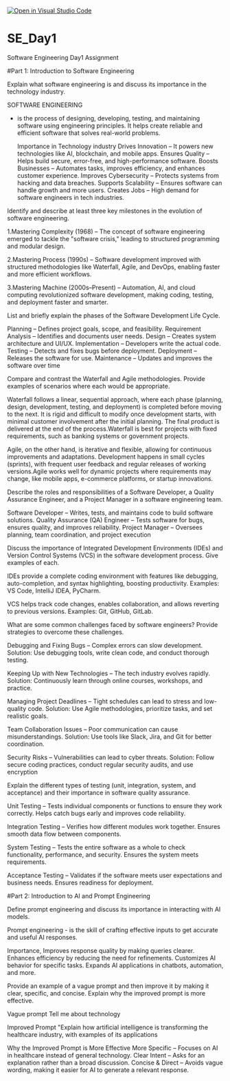 [![Open in Visual Studio Code](https://classroom.github.com/assets/open-in-vscode-2e0aaae1b6195c2367325f4f02e2d04e9abb55f0b24a779b69b11b9e10269abc.svg)](https://classroom.github.com/online_ide?assignment_repo_id=18356238&assignment_repo_type=AssignmentRepo)
# SE_Day1
Software Engineering Day1 Assignment

#Part 1: Introduction to Software Engineering

Explain what software engineering is and discuss its importance in the technology industry.

SOFTWARE ENGINEERING
- is the process of designing, developing, testing, and maintaining software using engineering principles. It helps create reliable and efficient software that solves real-world problems.

   Importance in Technology industry 
Drives Innovation – It powers new technologies like AI, blockchain, and mobile apps.
Ensures Quality – Helps build secure, error-free, and high-performance software.
Boosts Businesses – Automates tasks, improves efficiency, and enhances customer experience.
Improves Cybersecurity – Protects systems from hacking and data breaches.
Supports Scalability – Ensures software can handle growth and more users.
Creates Jobs – High demand for software engineers in tech industries.


Identify and describe at least three key milestones in the evolution of software engineering.

1.Mastering Complexity (1968) – The concept of software engineering emerged to tackle the "software crisis," leading to structured programming and modular design.

2.Mastering Process (1990s) – Software development improved with structured methodologies like Waterfall, Agile, and DevOps, enabling faster and more efficient workflows.

3.Mastering Machine (2000s–Present) – Automation, AI, and cloud computing revolutionized software development, making coding, testing, and deployment faster and smarter.


List and briefly explain the phases of the Software Development Life Cycle.

Planning – Defines project goals, scope, and feasibility.
Requirement Analysis – Identifies and documents user needs.
Design – Creates system architecture and UI/UX.
Implementation – Developers write the actual code.
Testing – Detects and fixes bugs before deployment.
Deployment – Releases the software for use.
Maintenance – Updates and improves the software over time

Compare and contrast the Waterfall and Agile methodologies. Provide examples of scenarios where each would be appropriate.

Waterfall follows a linear, sequential approach, where each phase (planning, design, development, testing, and deployment) is completed before moving to the next. It is rigid and difficult to modify once development starts, with minimal customer involvement after the initial planning. The final product is delivered at the end of the process.Waterfall is best for projects with fixed requirements, such as banking systems or government projects.

Agile, on the other hand, is iterative and flexible, allowing for continuous improvements and adaptations. Development happens in small cycles (sprints), with frequent user feedback and regular releases of working versions.Agile works well for dynamic projects where requirements may change, like mobile apps, e-commerce platforms, or startup innovations.


Describe the roles and responsibilities of a Software Developer, a Quality Assurance Engineer, and a Project Manager in a software engineering team.

Software Developer – Writes, tests, and maintains code to build software solutions.
Quality Assurance (QA) Engineer – Tests software for bugs, ensures quality, and improves reliability.
Project Manager – Oversees planning, team coordination, and project execution


Discuss the importance of Integrated Development Environments (IDEs) and Version Control Systems (VCS) in the software development process. Give examples of each.

IDEs provide a complete coding environment with features like debugging, auto-completion, and syntax highlighting, boosting productivity. Examples: VS Code, IntelliJ IDEA, PyCharm.

VCS helps track code changes, enables collaboration, and allows reverting to previous versions. Examples: Git, GitHub, GitLab.


What are some common challenges faced by software engineers? Provide strategies to overcome these challenges.

Debugging and Fixing Bugs – Complex errors can slow development.
Solution: Use debugging tools, write clean code, and conduct thorough testing.

Keeping Up with New Technologies – The tech industry evolves rapidly.
Solution: Continuously learn through online courses, workshops, and practice.

Managing Project Deadlines – Tight schedules can lead to stress and low-quality code.
Solution: Use Agile methodologies, prioritize tasks, and set realistic goals.

Team Collaboration Issues – Poor communication can cause misunderstandings.
Solution: Use tools like Slack, Jira, and Git for better coordination.

Security Risks – Vulnerabilities can lead to cyber threats.
Solution: Follow secure coding practices, conduct regular security audits, and use encryption


Explain the different types of testing (unit, integration, system, and acceptance) and their importance in software quality assurance.

Unit Testing – Tests individual components or functions to ensure they work correctly. Helps catch bugs early and improves code reliability.

Integration Testing – Verifies how different modules work together. Ensures smooth data flow between components.

System Testing – Tests the entire software as a whole to check functionality, performance, and security. Ensures the system meets requirements.

Acceptance Testing – Validates if the software meets user expectations and business needs. Ensures readiness for deployment.


#Part 2: Introduction to AI and Prompt Engineering


Define prompt engineering and discuss its importance in interacting with AI models.

Prompt engineering - is the skill of crafting effective inputs to get accurate and useful AI responses.

Importance,
Improves response quality by making queries clearer.
Enhances efficiency by reducing the need for refinements.
Customizes AI behavior for specific tasks.
Expands AI applications in chatbots, automation, and more.

Provide an example of a vague prompt and then improve it by making it clear, specific, and concise. Explain why the improved prompt is more effective.

Vague prompt 
Tell me about technology

Improved Prompt
"Explain how artificial intelligence is transforming the healthcare industry, with examples of its applications

Why the Improved Prompt is More Effective
More Specific – Focuses on AI in healthcare instead of general technology.
Clear Intent – Asks for an explanation rather than a broad discussion.
Concise & Direct – Avoids vague wording, making it easier for AI to generate a relevant response.
